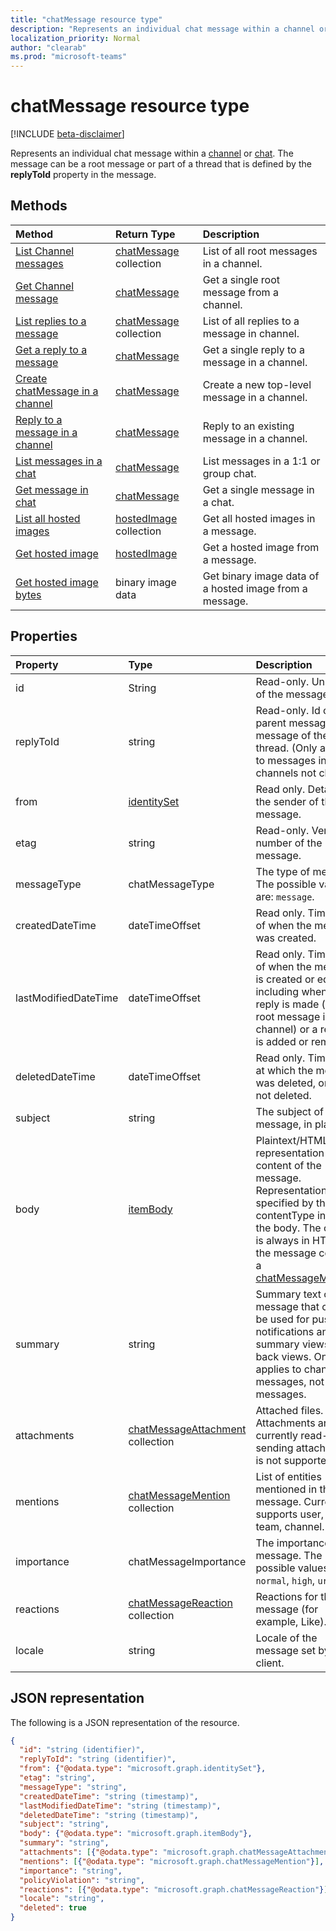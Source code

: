 ```yaml
---
title: "chatMessage resource type"
description: "Represents an individual chat message within a channel or chat entity. The message can be an root message or part of a thread that is defined by the **replyToId** property in the message."
localization_priority: Normal
author: "clearab"
ms.prod: "microsoft-teams"
---
```


# chatMessage resource type

[!INCLUDE [beta-disclaimer](../../includes/beta-disclaimer.md)]

Represents an individual chat message within a [channel](channel.md) or [chat](chat.md).
The message can be a root message or part of a thread that is defined by the **replyToId** property in the message.

## Methods

| Method       | Return Type  |Description|
|:---------------|:--------|:----------|
|[List Channel messages](../api/channel-list-messages.md) | [chatMessage](chatmessage.md) collection | List of all root messages in a channel.|
|[Get Channel message](../api/channel-get-message.md) | [chatMessage](chatmessage.md) | Get a single root message from a channel.|
|[List replies to a message](../api/channel-list-messagereplies.md) | [chatMessage](chatmessage.md) collection| List of all replies to a message in channel.|
|[Get a reply to a message](../api/channel-get-messagereply.md) | [chatMessage](chatmessage.md)| Get a single reply to a message in a channel.|
|[Create chatMessage in a channel](../api/channel-post-messages.md) | [chatMessage](chatmessage.md)| Create a new top-level message in a channel.|
|[Reply to a message in a channel](../api/channel-post-messagereply.md) | [chatMessage](chatmessage.md)| Reply to an existing message in a channel.|
|[List messages in a chat](../api/chat-list-messages.md)  | [chatMessage](../resources/chatmessage.md) | List messages in a 1:1 or group chat. |
|[Get message in chat](../api/chat-get-message.md)  | [chatMessage](../resources/chatmessage.md) | Get a single message in a chat. |
|[List all hosted images](../api/chatmessagehostedimage-list-hostedimages.md) | [hostedImage](../resources/chatmessagehostedimage.md) collection| Get all hosted images in a message.|
|[Get hosted image](../api/chatmessagehostedimage-get.md) | [hostedImage](../resources/chatmessagehostedimage.md) | Get a hosted image from a message.|
|[Get hosted image bytes](../api/chatmessagehostedimage-getbytes.md) | binary image data | Get binary image data of a hosted image from a message.|

## Properties

| Property   | Type	|Description|
|:---------------|:--------|:----------|
|id|String| Read-only. Unique Id of the message.|
|replyToId| string | Read-only. Id of the parent message/root message of the thread. (Only applies to messages in channels not chats) |
|from|[identitySet](identityset.md)| Read only. Details of the sender of the message.|
|etag| string | Read-only. Version number of the message. |
|messageType|chatMessageType|The type of message. The possible values are: `message`.|
|createdDateTime|dateTimeOffset|Read only. Timestamp of when the message was created.|
|lastModifiedDateTime|dateTimeOffset|Read only. Timestamp of when the message is created or edited, including when a reply is made (if it's a root message in a channel) or a reaction is added or removed. |
|deletedDateTime|dateTimeOffset|Read only. Timestamp at which the message was deleted, or null if not deleted. |
|subject|string| The subject of the message, in plaintext.|
|body|[itemBody](itembody.md)|Plaintext/HTML representation of the content of the message. Representation is specified by the contentType inside the body. The content is always in HTML if the message contains a [chatMessageMention](chatmessagemention.md). |
|summary|string| Summary text of the message that could be used for push notifications and summary views or fall back views. Only applies to channel messages, not chat messages. |
|attachments|[chatMessageAttachment](chatmessageattachment.md) collection |Attached files. Attachments are currently read-only – sending attachments is not supported. |
|mentions|[chatMessageMention](chatmessagemention.md) collection| List of entities mentioned in the message. Currently supports user, bot, team, channel.|
|importance| chatMessageImportance | The importance of the message. The possible values are: `normal`, `high`, `urgent`.|
|reactions| [chatMessageReaction](chatmessagereaction.md) collection | Reactions for this message (for example, Like).|
|locale|string|Locale of the message set by the client.|

## JSON representation

The following is a JSON representation of the resource.

<!-- {
  "blockType": "resource",
  "optionalProperties": [
    "deleted",
    "deletedDateTime",
    "attachments",
    "importance",
    "reactions",
    "mentions",
    "subject",
    "summary"
  ],
  "baseType": "microsoft.graph.entity",
  "@odata.type": "microsoft.graph.chatMessage"
}-->

```json
{
  "id": "string (identifier)",
  "replyToId": "string (identifier)",
  "from": {"@odata.type": "microsoft.graph.identitySet"},
  "etag": "string",
  "messageType": "string",
  "createdDateTime": "string (timestamp)",
  "lastModifiedDateTime": "string (timestamp)",
  "deletedDateTime": "string (timestamp)",
  "subject": "string",
  "body": {"@odata.type": "microsoft.graph.itemBody"},
  "summary": "string",
  "attachments": [{"@odata.type": "microsoft.graph.chatMessageAttachment"}],
  "mentions": [{"@odata.type": "microsoft.graph.chatMessageMention"}],
  "importance": "string",
  "policyViolation": "string",
  "reactions": [{"@odata.type": "microsoft.graph.chatMessageReaction"}],
  "locale": "string",
  "deleted": true
}

```

<!-- uuid: 8fcb5dbc-d5aa-4681-8e31-b001d5168d79
2015-10-25 14:57:30 UTC -->
<!--
{
  "type": "#page.annotation",
  "description": "chat message resource",
  "keywords": "",
  "section": "documentation",
  "tocPath": "",
  "suppressions": []
}
-->
